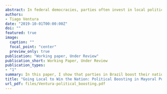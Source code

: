 ```yaml
---
abstract: In federal democracies, parties often invest in local politics for national gains. This strategy is crucial, particularly in noisy democracies where politicians need to find information shortcuts to attract inattentive voters. I define this strategy as political boosting and investigate its dynamics in Brazil, a textbook example of a fragmented party system. Using a regression discontinuity, I show that parties in Brazil boost their national performance earning more votes on House elections in districts where their members control the local office.  I discuss how higher access to pork controlled by House members and information gains from local incumbency explain the effects. Using a Bayesian LASSO algorithm to address data sparsity in RD designs, I further show the existence of pro-large party bias.  By disentangling the effects of boosting after winning local non-concurrent elections, the paper explains the general logic by which parties build electoral strength in fragmented democracies.
authors:
- Tiago Ventura
date: "2019-10-01T00:00:00Z"
doi: ""
featured: true
image:
  caption: ""
  focal_point: "center"
  preview_only: true
publication: "Working paper, Under Review"
publication_short: Working Paper, Under Review
publication_types:
- "1"
summary: In this paper, I show that parties in Brazil boost their national performance earning more votes on House elections in districts where their members control the local office.  I discuss how higher access to pork controlled by House members and information gains from local incumbency explain the effects. Using a Bayesian LASSO algorithm to address data sparsity in RD designs, I further show the existence of pro-large party bias. 
title: "Going Local to Win the Nation: Political Boosting in Mayoral Politics."
url_pdf: files/Ventura-political_boosting.pdf
---
```

